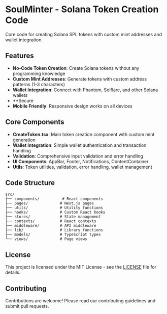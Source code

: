 # SoulMinter - Solana Token Creation Code

Core code for creating Solana SPL tokens with custom mint addresses and wallet integration.

## Features

- **No-Code Token Creation**: Create Solana tokens without any programming knowledge
- **Custom Mint Addresses**: Generate tokens with custom address patterns (1-3 characters)
- **Wallet Integration**: Connect with Phantom, Solflare, and other Solana wallets
- **Secure 
- **Mobile Friendly**: Responsive design works on all devices

## Core Components

- **CreateToken.tsx**: Main token creation component with custom mint generation
- **Wallet Integration**: Simple wallet authentication and transaction handling
- **Validation**: Comprehensive input validation and error handling
- **UI Components**: AppBar, Footer, Notifications, ContentContainer
- **Utils**: Token utilities, validation, error handling, wallet management

## Code Structure

```
src/
├── components/          # React components
├── pages/              # Next.js pages
├── utils/              # Utility functions
├── hooks/              # Custom React hooks
├── stores/             # State management
├── contexts/           # React contexts
├── middleware/         # API middleware
├── lib/                # Library functions
├── models/             # TypeScript types
└── views/              # Page views
```

## License

This project is licensed under the MIT License - see the [LICENSE](LICENSE) file for details.

## Contributing

Contributions are welcome! Please read our contributing guidelines and submit pull requests.
